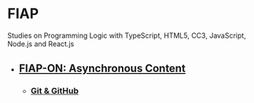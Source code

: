 # FIAP
Studies on Programming Logic with TypeScript, HTML5, CC3, JavaScript, Node.js and React.js

- ## [FIAP-ON: Asynchronous Content](README.md)
  - ### [Git & GitHub](git-github/README.md)
  
